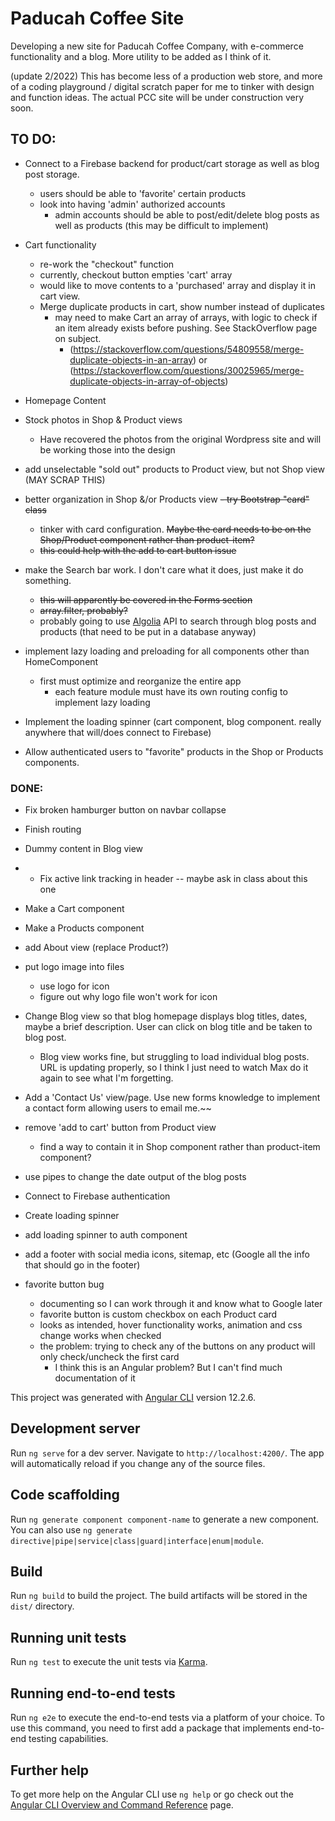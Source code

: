 # Paducah Coffee Site

Developing a new site for Paducah Coffee Company, with e-commerce functionality and a blog. More utility to be added as I think of it.


(update 2/2022) This has become less of a production web store, and more of a coding playground / digital scratch paper for me to tinker with design and function ideas. The actual PCC site will be under construction very soon.


## TO DO:
- Connect to a Firebase backend for product/cart storage as well as blog post storage.
  - users should be able to 'favorite' certain products
  - look into having 'admin' authorized accounts
    - admin accounts should be able to post/edit/delete blog posts as well as products (this may be difficult to implement)

- Cart functionality
  - re-work the "checkout" function
  - currently, checkout button empties 'cart' array
  - would like to move contents to a 'purchased' array and display it in cart view.
  - Merge duplicate products in cart, show number instead of duplicates
    - may need to make Cart an array of arrays, with logic to check if an item already exists before pushing. See StackOverflow page on subject.
      - (https://stackoverflow.com/questions/54809558/merge-duplicate-objects-in-an-array) or (https://stackoverflow.com/questions/30025965/merge-duplicate-objects-in-array-of-objects)
- Homepage Content
- Stock photos in Shop & Product views
  - Have recovered the photos from the original Wordpress site and will be working those into the design
- add unselectable "sold out" products to Product view, but not Shop view (MAY SCRAP THIS)
- better organization in Shop &/or Products view ~~- try Bootstrap "card" class~~
  - tinker with card configuration. ~~Maybe the card needs to be on the Shop/Product component rather than product-item?~~
  - ~~this could help with the add to cart button issue~~
- make the Search bar work. I don't care what it does, just make it do something.
  - ~~this will apparently be covered in the Forms section~~
  - ~~array.filter, probably?~~
  - probably going to use [Algolia](https://www.algolia.com/doc/) API to search through blog posts and products (that need to be put in a database anyway)
- implement lazy loading and preloading for all components other than HomeComponent
  - first must optimize and reorganize the entire app
    - each feature module must have its own routing config to implement lazy loading

- Implement the loading spinner (cart component, blog component. really anywhere that will/does connect to Firebase)

- Allow authenticated users to "favorite" products in the Shop or Products components.


### DONE:
- Fix broken hamburger button on navbar collapse
- Finish routing
- Dummy content in Blog view
- - Fix active link tracking in header
-- maybe ask in class about this one
- Make a Cart component
- Make a Products component
- add About view (replace Product?)
- put logo image into files
  - use logo for icon
  - figure out why logo file won't work for icon
- Change Blog view so that blog homepage displays blog titles, dates, maybe a brief description. User can click on blog title and be taken to blog post.
  - Blog view works fine, but struggling to load individual blog posts. URL is updating properly, so I think I just need to watch Max do it again to see what I'm forgetting.
 - Add a 'Contact Us' view/page. Use new forms knowledge to implement a contact form allowing users to email me.~~
 - remove 'add to cart' button from Product view
   - find a way to contain it in Shop component rather than product-item component?
 - use pipes to change the date output of the blog posts
 - Connect to Firebase authentication
 - Create loading spinner
  - add loading spinner to auth component
- add a footer with social media icons, sitemap, etc (Google all the info that should go in the footer)


- favorite button bug
  - documenting so I can work through it and know what to Google later
  - favorite button is custom checkbox on each Product card
  - looks as intended, hover functionality works, animation and css change works when checked
  - the problem: trying to check any of the buttons on any product will only check/uncheck the first card
    - I think this is an Angular problem? But I can't find much documentation of it


This project was generated with [Angular CLI](https://github.com/angular/angular-cli) version 12.2.6.

## Development server

Run `ng serve` for a dev server. Navigate to `http://localhost:4200/`. The app will automatically reload if you change any of the source files.

## Code scaffolding

Run `ng generate component component-name` to generate a new component. You can also use `ng generate directive|pipe|service|class|guard|interface|enum|module`.

## Build

Run `ng build` to build the project. The build artifacts will be stored in the `dist/` directory.

## Running unit tests

Run `ng test` to execute the unit tests via [Karma](https://karma-runner.github.io).

## Running end-to-end tests

Run `ng e2e` to execute the end-to-end tests via a platform of your choice. To use this command, you need to first add a package that implements end-to-end testing capabilities.

## Further help

To get more help on the Angular CLI use `ng help` or go check out the [Angular CLI Overview and Command Reference](https://angular.io/cli) page.
